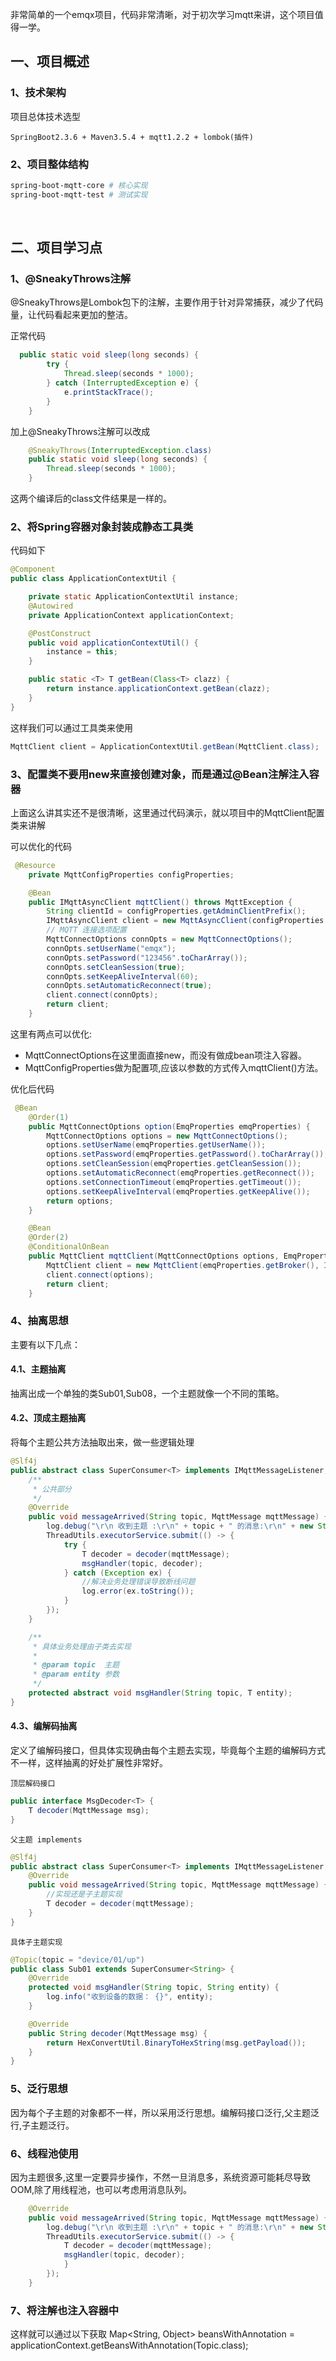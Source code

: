 非常简单的一个emqx项目，代码非常清晰，对于初次学习mqtt来讲，这个项目值得一学。

## 一、项目概述

### 1、技术架构

项目总体技术选型

```
SpringBoot2.3.6 + Maven3.5.4 + mqtt1.2.2 + lombok(插件)
```
### 2、项目整体结构

```makefile
spring-boot-mqtt-core # 核心实现
spring-boot-mqtt-test # 测试实现
```
<br>

## 二、项目学习点

### 1、@SneakyThrows注解

@SneakyThrows是Lombok包下的注解，主要作用于针对异常捕获，减少了代码量，让代码看起来更加的整洁。

正常代码

```java
  public static void sleep(long seconds) {
        try {
            Thread.sleep(seconds * 1000);
        } catch (InterruptedException e) {
            e.printStackTrace();
        }
    }
```

加上@SneakyThrows注解可以改成

```java
    @SneakyThrows(InterruptedException.class)
    public static void sleep(long seconds) {
        Thread.sleep(seconds * 1000);
    }
```

这两个编译后的class文件结果是一样的。

### 2、将Spring容器对象封装成静态工具类

代码如下

```java
@Component
public class ApplicationContextUtil {

    private static ApplicationContextUtil instance;
    @Autowired
    private ApplicationContext applicationContext;

    @PostConstruct
    public void applicationContextUtil() {
        instance = this;
    }

    public static <T> T getBean(Class<T> clazz) {
        return instance.applicationContext.getBean(clazz);
    }
}
```

这样我们可以通过工具类来使用

```java
MqttClient client = ApplicationContextUtil.getBean(MqttClient.class);
```

### 3、配置类不要用new来直接创建对象，而是通过@Bean注解注入容器

上面这么讲其实还不是很清晰，这里通过代码演示，就以项目中的MqttClient配置类来讲解

可以优化的代码

```java
 @Resource
    private MqttConfigProperties configProperties;

    @Bean
    public IMqttAsyncClient mqttClient() throws MqttException {
        String clientId = configProperties.getAdminClientPrefix();
        IMqttAsyncClient client = new MqttAsyncClient(configProperties.getBrokerUrl(), clientId, new MemoryPersistence());
        // MQTT 连接选项配置
        MqttConnectOptions connOpts = new MqttConnectOptions();
        connOpts.setUserName("emqx");
        connOpts.setPassword("123456".toCharArray());
        connOpts.setCleanSession(true);
        connOpts.setKeepAliveInterval(60);
        connOpts.setAutomaticReconnect(true);
        client.connect(connOpts);
        return client;
    }
```

这里有两点可以优化:

- MqttConnectOptions在这里面直接new，而没有做成bean项注入容器。
- MqttConfigProperties做为配置项,应该以参数的方式传入mqttClient()方法。

优化后代码

```java
 @Bean
    @Order(1)
    public MqttConnectOptions option(EmqProperties emqProperties) {
        MqttConnectOptions options = new MqttConnectOptions();
        options.setUserName(emqProperties.getUserName());
        options.setPassword(emqProperties.getPassword().toCharArray());
        options.setCleanSession(emqProperties.getCleanSession());
        options.setAutomaticReconnect(emqProperties.getReconnect());
        options.setConnectionTimeout(emqProperties.getTimeout());
        options.setKeepAliveInterval(emqProperties.getKeepAlive());
        return options;
    }

    @Bean
    @Order(2)
    @ConditionalOnBean
    public MqttClient mqttClient(MqttConnectOptions options, EmqProperties emqProperties) throws Exception {
        MqttClient client = new MqttClient(emqProperties.getBroker(), Inet4Address.getLocalHost().getHostAddress() + ":" + port, new MemoryPersistence());
        client.connect(options);
        return client;
    }
```


### 4、抽离思想

主要有以下几点：

#### 4.1、主题抽离
抽离出成一个单独的类Sub01,Sub08，一个主题就像一个不同的策略。
#### 4.2、顶成主题抽离
将每个主题公共方法抽取出来，做一些逻辑处理
```java
@Slf4j
public abstract class SuperConsumer<T> implements IMqttMessageListener, MsgDecoder<T> {
    /**
     * 公共部分
     */
    @Override
    public void messageArrived(String topic, MqttMessage mqttMessage) {
        log.debug("\r\n 收到主题 :\r\n" + topic + " 的消息:\r\n" + new String(mqttMessage.getPayload()));
        ThreadUtils.executorService.submit(() -> {
            try {
                T decoder = decoder(mqttMessage);
                msgHandler(topic, decoder);
            } catch (Exception ex) {
                //解决业务处理错误导致断线问题
                log.error(ex.toString());
            }
        });
    }

    /**
     * 具体业务处理由子类去实现
     *
     * @param topic  主题
     * @param entity 参数
     */
    protected abstract void msgHandler(String topic, T entity);
}
```

#### 4.3、编解码抽离

定义了编解码接口，但具体实现确由每个主题去实现，毕竟每个主题的编解码方式不一样，这样抽离的好处扩展性非常好。

`顶层解码接口`

```java
public interface MsgDecoder<T> {
    T decoder(MqttMessage msg);
}
```

`父主题 implements`

```java
@Slf4j
public abstract class SuperConsumer<T> implements IMqttMessageListener, MsgDecoder<T> {
    @Override
    public void messageArrived(String topic, MqttMessage mqttMessage) {
        //实现还是子主题实现
        T decoder = decoder(mqttMessage);
    }
}
```

`具体子主题实现`

```java
@Topic(topic = "device/01/up")
public class Sub01 extends SuperConsumer<String> {
    @Override
    protected void msgHandler(String topic, String entity) {
        log.info("收到设备的数据： {}", entity);
    }

    @Override
    public String decoder(MqttMessage msg) {
        return HexConvertUtil.BinaryToHexString(msg.getPayload());
    }
}
```

### 5、泛行思想<T>

因为每个子主题的对象都不一样，所以采用泛行思想。编解码接口泛行,父主题泛行,子主题泛行。

### 6、线程池使用

因为主题很多,这里一定要异步操作，不然一旦消息多，系统资源可能耗尽导致OOM,除了用线程池，也可以考虑用消息队列。

```java
    @Override
    public void messageArrived(String topic, MqttMessage mqttMessage) {
        log.debug("\r\n 收到主题 :\r\n" + topic + " 的消息:\r\n" + new String(mqttMessage.getPayload()));
        ThreadUtils.executorService.submit(() -> {
            T decoder = decoder(mqttMessage);
            msgHandler(topic, decoder);
            }
        });
    }
```

### 7、将注解也注入容器中

这样就可以通过以下获取
Map<String, Object> beansWithAnnotation = applicationContext.getBeansWithAnnotation(Topic.class);
